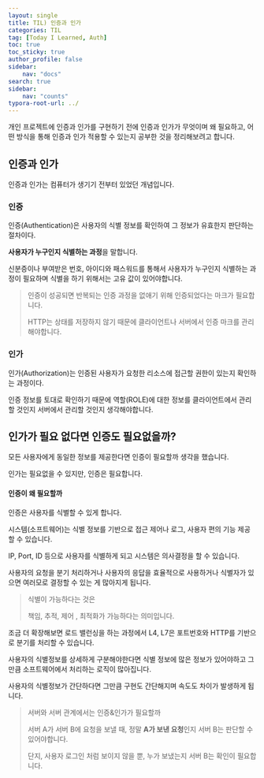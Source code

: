 ```yaml
---
layout: single
title: TIL) 인증과 인가
categories: TIL
tag: [Today I Learned, Auth]
toc: true
toc_sticky: true
author_profile: false
sidebar:
    nav: "docs"
search: true
sidebar:
    nav: "counts"
typora-root-url: ../
---
```


개인 프로젝트에 인증과 인가를 구현하기 전에 인증과 인가가 무엇이며 왜 필요하고, 어떤 방식을 통해 인증과 인가 적용할 수 있는지 공부한 것을 정리해보려고 합니다.



## 인증과 인가

인증과 인가는 컴퓨터가 생기기 전부터 있었던 개념입니다.

### 인증

인증(Authentication)은 사용자의 식별 정보를 확인하여 그 정보가 유효한지 판단하는 절차이다.

**사용자가 누구인지 식별하는 과정**을 말합니다.

신분증이나 부여받은 번호, 아이디와 패스워드를 통해서 사용자가 누구인지 식별하는 과정이 필요하며 식별을 하기 위해서는 고유 값이 있어야합니다.

> 인증이 성공되면 반복되는 인증 과정을 없애기 위해 인증되었다는 마크가 필요합니다.
>
> HTTP는 상태를 저장하지 않기 때문에 클라이언트나 서버에서 인증 마크를 관리해야합니다.

### 인가

인가(Authorization)는 인증된 사용자가 요청한 리소스에 접근할 권한이 있는지 확인하는 과정이다.

인증 정보를 토대로 확인하기 때문에 역할(ROLE)에 대한 정보를 클라이언트에서 관리할 것인지 서버에서 관리할 것인지 생각해야합니다.



## 인가가 필요 없다면 인증도 필요없을까?

모든 사용자에게 동일한 정보를 제공한다면 인증이 필요할까 생각을 했습니다.

인가는 필요없을 수 있지만, 인증은 필요합니다.



#### 인증이 왜 필요할까

인증은 사용자를 식별할 수 있게 합니다.

시스템(소프트웨어)는 식별 정보를 기반으로 접근 제어나 로그, 사용자 편의 기능 제공할 수 있습니다.



IP, Port, ID 등으로 사용자를 식별하게 되고 시스템은 의사결정을 할 수 있습니다.

사용자의 요청을 분기 처리하거나 사용자의 응답을 효율적으로 사용하거나 식별자가 있으면 여러모로 결정할 수 있는 게 많아지게 됩니다.



> 식별이 가능하다는 것은
>
> 책임, 추적, 제어 , 최적화가 가능하다는 의미입니다.



조금 더 확장해보면 로드 밸런싱을 하는 과정에서 L4, L7은 포트번호와 HTTP를 기반으로 분기를 처리할 수 있습니다.

사용자의 식별정보를 상세하게 구분해야한다면 식별 정보에 많은 정보가 있어야하고 그만큼 소프트웨어에서 처리하는 로직이 많아집니다.

사용자의 식별정보가 간단하다면 그만큼 구현도 간단해지며 속도도 차이가 발생하게 됩니다.



> 서버와 서버 관계에서는 인증&인가가 필요할까
>
> 서버 A가 서버 B에 요청을 보낼 때, 정말 **A가 보낸 요청**인지 서버 B는 판단할 수 있어야합니다.
>
> 단지, 사용자 로그인 처럼 보이지 않을 뿐, 누가 보냈는지 서버 B는 확인이 필요합니다.
